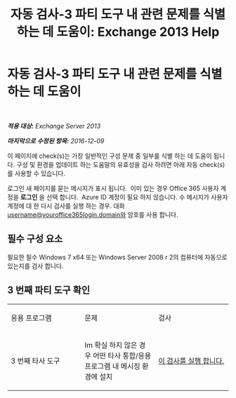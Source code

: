 ﻿---
title: '자동 검사-3 파티 도구 내 관련 문제를 식별 하는 데 도움이: Exchange 2013 Help'
TOCTitle: 자동 검사-3 파티 도구 내 관련 문제를 식별 하는 데 도움이
ms:assetid: 83b71e35-892e-44e3-9fce-c608b49bbc61
ms:mtpsurl: https://technet.microsoft.com/ko-kr/library/Dn793974(v=EXCHG.150)
ms:contentKeyID: 62633033
ms.date: 05/22/2018
mtps_version: v=EXCHG.150
ms.translationtype: MT
---

# 자동 검사-3 파티 도구 내 관련 문제를 식별 하는 데 도움이

 

_**적용 대상:** Exchange Server 2013_

_**마지막으로 수정된 항목:** 2016-12-09_

이 페이지에 check(s)는 가장 일반적인 구성 문제 중 일부를 식별 하는 데 도움이 됩니다. 구성 및 환경을 업데이트 하는 도움말의 유효성을 검사 하려면 아래 자동 check(s)를 사용할 수 있습니다.

로그인 새 페이지를 묻는 메시지가 표시 됩니다.  이미 있는 경우 Office 365 사용자 계정을 **로그인** 을 선택 합니다.  Azure ID 계정이 필요 하지 않습니다. 수 메시지가 사용자 계정에 대 한 다시 검사를 실행 하는 경우. 대화 username@youroffice365login.domain와 암호를 사용 합니다.

## 필수 구성 요소

필요한 필수 Windows 7 x64 또는 Windows Server 2008 r 2의 컴퓨터에 자동으로 있는지를 검사 합니다.

## 3 번째 파티 도구 확인


<table>
<colgroup>
<col style="width: 33%" />
<col style="width: 33%" />
<col style="width: 33%" />
</colgroup>
<tbody>
<tr class="odd">
<td><p>응용 프로그램</p></td>
<td><p>문제</p></td>
<td><p>검사</p></td>
</tr>
<tr class="even">
<td><p>3 번째 타사 도구</p></td>
<td><p>Im 확실 하지 않은 경우 어떤 타사 통합/응용 프로그램 내 메시징 환경에 설치</p></td>
<td><p><a href="https://go.microsoft.com/?linkid=9834907">이 검사를 실행 합니다.</a></p></td>
</tr>
</tbody>
</table>

